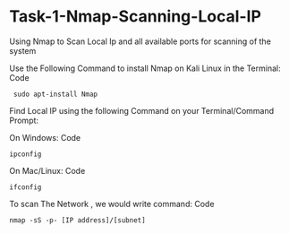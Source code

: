 # Task-1-Nmap-Scanning-Local-IP
Using Nmap to Scan Local Ip and all available ports for scanning of the system

Use the Following Command to install Nmap on Kali Linux in the Terminal:
Code
```
 sudo apt-install Nmap 
 ```
Find Local IP using the following Command on your Terminal/Command Prompt:

On Windows:
Code
```
ipconfig
```

On Mac/Linux:
Code
```
ifconfig
```

To scan The Network , we would write command:
Code
```
nmap -sS -p- [IP address]/[subnet]
```
